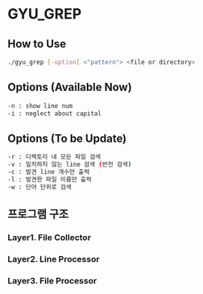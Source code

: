  # GYU_GREP
 
 ## How to Use 
 ```bash
 ./gyu_grep [-option] <"pattern"> <file or directory>
 ```

 ## Options (Available Now)
```bash
-n : show line num
-i : neglect about capital
```

 ## Options (To be Update)
```bash
-r : 디렉토리 내 모든 파일 검색
-v : 일치하지 않는 line 검색 (반전 검색)
-c : 발견 line 개수만 출력
-l : 발견한 파일 이름만 출력
-w : 단어 단위로 검색
```

## 프로그램 구조

### Layer1. File Collector

### Layer2. Line Processor

### Layer3. File Processor